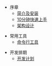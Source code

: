 * 序章
  * [简介及安装](README.md)
  * [10分钟快速上手](getready/10分钟上手.md)
  * [架构设计](getready/架构设计.md)

[comment]: <> (  * [架构设计]&#40;getready/架构设计.md&#41;)

[comment]: <> (  * [功能概述]&#40;getready/功能概述.md&#41;)

* 常用工具
  * [命令行工具](command/cmdline.md)

[comment]: <> (* 使用说明)

[comment]: <> (  * [使用前必读]&#40;&#41;)

[comment]: <> (  * [轻量爬虫-LightSpider]&#40;&#41;)

[comment]: <> (  * [爬虫集成]&#40;&#41;)

[comment]: <> (* 使用进阶)

[comment]: <> (  * [请求-Request]&#40;&#41;)

[comment]: <> (  * [响应-Response]&#40;&#41;)

[comment]: <> (  * [浏览器渲染]&#40;&#41;)

* 开发排期
  * [开发计划](plan/开发计划.md)